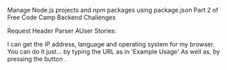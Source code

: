 Manage Node.js projects and npm packages using package.json
Part 2 of Free Code Camp Backend Challenges

Request Header Parser
AUser Stories:

I can get the IP address, language and operating system for my browser.
You can do it just... by typing the URL as in 'Example Usage'
As well as, by pressing the button .
